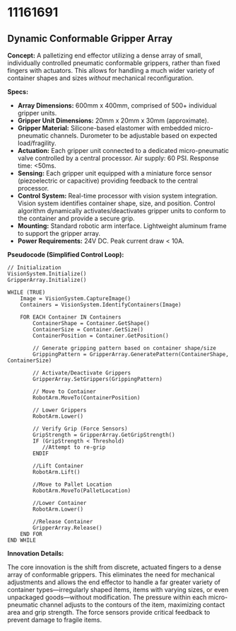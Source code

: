 # 11161691

## Dynamic Conformable Gripper Array

**Concept:** A palletizing end effector utilizing a dense array of small, individually controlled pneumatic conformable grippers, rather than fixed fingers with actuators. This allows for handling a much wider variety of container shapes and sizes *without* mechanical reconfiguration.

**Specs:**

*   **Array Dimensions:** 600mm x 400mm, comprised of 500+ individual gripper units.
*   **Gripper Unit Dimensions:** 20mm x 20mm x 30mm (approximate).
*   **Gripper Material:**  Silicone-based elastomer with embedded micro-pneumatic channels. Durometer to be adjustable based on expected load/fragility.
*   **Actuation:** Each gripper unit connected to a dedicated micro-pneumatic valve controlled by a central processor.  Air supply: 60 PSI. Response time: <50ms.
*   **Sensing:**  Each gripper unit equipped with a miniature force sensor (piezoelectric or capacitive) providing feedback to the central processor.
*   **Control System:** Real-time processor with vision system integration.  Vision system identifies container shape, size, and position. Control algorithm dynamically activates/deactivates gripper units to conform to the container and provide a secure grip.
*   **Mounting:** Standard robotic arm interface. Lightweight aluminum frame to support the gripper array.
*   **Power Requirements:** 24V DC. Peak current draw < 10A.

**Pseudocode (Simplified Control Loop):**

```
// Initialization
VisionSystem.Initialize()
GripperArray.Initialize()

WHILE (TRUE)
    Image = VisionSystem.CaptureImage()
    Containers = VisionSystem.IdentifyContainers(Image)

    FOR EACH Container IN Containers
        ContainerShape = Container.GetShape()
        ContainerSize = Container.GetSize()
        ContainerPosition = Container.GetPosition()

        // Generate gripping pattern based on container shape/size
        GrippingPattern = GripperArray.GeneratePattern(ContainerShape, ContainerSize)

        // Activate/Deactivate Grippers
        GripperArray.SetGrippers(GrippingPattern)

        // Move to Container
        RobotArm.MoveTo(ContainerPosition)

        // Lower Grippers
        RobotArm.Lower()

        // Verify Grip (Force Sensors)
        GripStrength = GripperArray.GetGripStrength()
        IF (GripStrength < Threshold)
           //Attempt to re-grip
        ENDIF

        //Lift Container
        RobotArm.Lift()

        //Move to Pallet Location
        RobotArm.MoveTo(PalletLocation)

        //Lower Container
        RobotArm.Lower()

        //Release Container
        GripperArray.Release()
    END FOR
END WHILE
```

**Innovation Details:**

The core innovation is the shift from discrete, actuated fingers to a dense array of conformable grippers. This eliminates the need for mechanical adjustments and allows the end effector to handle a far greater variety of container types—irregularly shaped items, items with varying sizes, or even unpackaged goods—without modification.  The pressure within each micro-pneumatic channel adjusts to the contours of the item, maximizing contact area and grip strength. The force sensors provide critical feedback to prevent damage to fragile items.